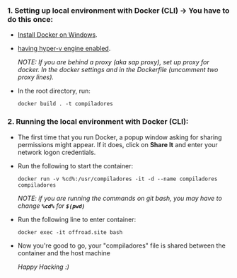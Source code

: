 ### 1. Setting up local environment with Docker (CLI) -> You have to do this once:
 - [Install Docker on Windows](https://docs.docker.com/docker-for-windows/install/#what-to-know-before-you-install).
 - [having hyper-v engine enabled](https://docs.microsoft.com/en-us/virtualization/hyper-v-on-windows/quick-start/enable-hyper-v).

    *NOTE: If you are behind a proxy (aka sap proxy), set up proxy for docker. 
    In the docker settings and in the Dockerfile (uncomment two proxy lines).*
- In the root directory, run: 
   
     ```
     docker build . -t compiladores
     ```


### 2. Running the local environment with Docker (CLI):

- The first time that you run Docker, a popup window asking for sharing permissions might appear. If it does, click on **Share It** and enter your network logon credentials.	
  
 - Run the following to start the container:
  
    ```
    docker run -v %cd%:/usr/compiladores -it -d --name compiladores compiladores
    ```

    *NOTE: if you are running the commands on git bash, you may have to change **```%cd%```** for **```$(pwd)```***

- Run the following line to enter container: 
  
    ```
    docker exec -it offroad.site bash
    ```

- Now you're good to go, your "compiladores" file is shared between the container and the host machine

    *Happy Hacking :)*
